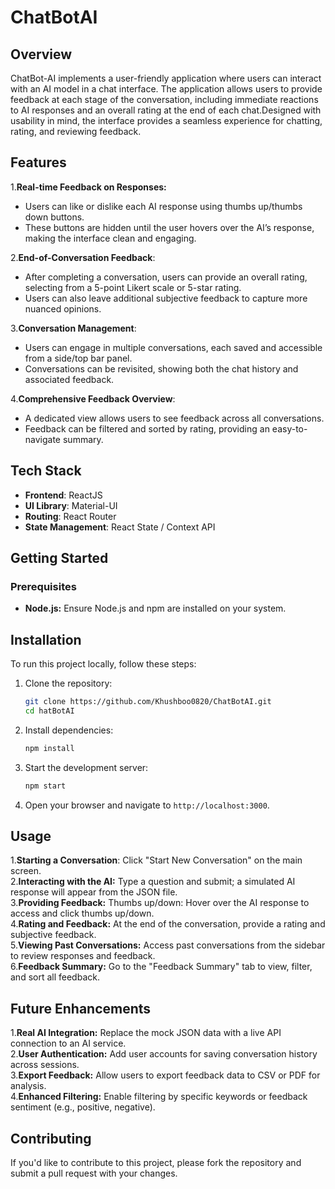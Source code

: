 # ChatBotAI

## Overview

ChatBot-AI implements a user-friendly application where users can interact with an AI model in a chat interface. The application allows users to provide feedback at each stage of the conversation, including immediate reactions to AI responses and an overall rating at the end of each chat.Designed with usability in mind, the interface provides a seamless experience for chatting, rating, and reviewing feedback.

## Features
1.**Real-time Feedback on Responses:**<br>
 - Users can like or dislike each AI response using thumbs up/thumbs down buttons.<br>
 - These buttons are hidden until the user hovers over the AI’s response, making the interface clean and engaging.

2.**End-of-Conversation Feedback**:<br>
 - After completing a conversation, users can provide an overall rating, selecting from a 5-point Likert scale or 5-star rating.<br>
 - Users can also leave additional subjective feedback to capture more nuanced opinions.

3.**Conversation Management**:<br>
 - Users can engage in multiple conversations, each saved and accessible from a side/top bar panel.<br>
 - Conversations can be revisited, showing both the chat history and associated feedback.<br>

4.**Comprehensive Feedback Overview**:<br>
 - A dedicated view allows users to see feedback across all conversations.<br>
 - Feedback can be filtered and sorted by rating, providing an easy-to-navigate summary.

## Tech Stack

- **Frontend**: ReactJS
- **UI Library**: Material-UI
- **Routing**: React Router
- **State Management**: React State / Context API

## Getting Started
### Prerequisites
- **Node.js:** Ensure Node.js and npm are installed on your system.

## Installation

To run this project locally, follow these steps:

1. Clone the repository:

   ```bash
   git clone https://github.com/Khushboo0820/ChatBotAI.git
   cd hatBotAI
   ```

2. Install dependencies:

   ```bash
   npm install
   ```

3. Start the development server:

   ```bash
   npm start
   ```

4. Open your browser and navigate to `http://localhost:3000`.

## Usage

1.**Starting a Conversation**: Click "Start New Conversation" on the main screen.<br>
2.**Interacting with the AI:** Type a question and submit; a simulated AI response will appear from the JSON file.<br>
3.**Providing Feedback:** Thumbs up/down: Hover over the AI response to access and click thumbs up/down.<br>
4.**Rating and Feedback:** At the end of the conversation, provide a rating and subjective feedback.<br>
5.**Viewing Past Conversations:** Access past conversations from the sidebar to review responses and feedback.<br>
6.**Feedback Summary:** Go to the "Feedback Summary" tab to view, filter, and sort all feedback.<br>

## Future Enhancements

1.**Real AI Integration:** Replace the mock JSON data with a live API connection to an AI service.<br>
2.**User Authentication:** Add user accounts for saving conversation history across sessions.<br>
3.**Export Feedback:** Allow users to export feedback data to CSV or PDF for analysis.<br>
4.**Enhanced Filtering:** Enable filtering by specific keywords or feedback sentiment (e.g., positive, negative).

## Contributing
If you'd like to contribute to this project, please fork the repository and submit a pull request with your changes.
